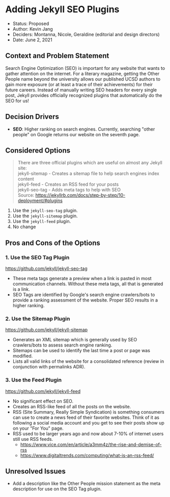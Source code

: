 # Adding Jekyll SEO Plugins

* Status: Proposed
* Author: Kevin Jang
* Deciders: Montanna, Nicole, Geraldine (editorial and design directors)
* Date: June 2, 2021

## Context and Problem Statement

Search Engine Optimization (SEO) is important for any website that wants to gather attention on the internet. For a literary magazine, getting the Other People name beyond the university allows our published UCSD authors to gain more exposure (or at least a trace of their achievements) for their future careers. Instead of manually writing SEO headers for every single post, Jekyll provides officially recognized plugins that automatically do the SEO for us!

## Decision Drivers

* **SEO**: Higher ranking on search engines. Currently, searching "other people" on Google returns our website on the seventh page.

## Considered Options

> There are three official plugins which are useful on almost any Jekyll site:  
> jekyll-sitemap - Creates a sitemap file to help search engines index content  
> jekyll-feed - Creates an RSS feed for your posts  
> jekyll-seo-tag - Adds meta tags to help with SEO  
> Source: https://jekyllrb.com/docs/step-by-step/10-deployment/#plugins

1. Use the `jekyll-seo-tag` plugin.
2. Use the `jekyll-sitemap` plugin.
3. Use the `jekyll-feed` plugin.
4. No change

## Pros and Cons of the Options

### 1. Use the SEO Tag Plugin
https://github.com/jekyll/jekyll-seo-tag

* These meta tags generate a preview when a link is pasted in most communication channels. Without these meta tags, all that is generated is a link.
* SEO Tags are identified by Google's search engine crawlers/bots to provide a ranking assessment of the website. Proper SEO results in a higher ranking.

### 2. Use the Sitemap Plugin
https://github.com/jekyll/jekyll-sitemap

* Generates an XML sitemap which is generally used by SEO crawlers/bots to assess search engine ranking.
* Sitemaps can be used to identify the last time a post or page was modified.
* Lists all valid links of the website for a consolidated reference (review in conjunction with permalinks ADR).

### 3. Use the Feed Plugin
https://github.com/jekyll/jekyll-feed

* No significant effect on SEO.
* Creates an RSS-like feed of all the posts on the website.
* RSS (Site Summary, Really Simple Syndication) is something consumers can use to create a news feed of their favorite websites. Think of it as following a social media account and you get to see their posts show up on your "For You" page.
* RSS used to be larger years ago and now about 7-10% of internet users still use RSS feeds.
  * https://www.vice.com/en/article/a3mm4z/the-rise-and-demise-of-rss
  * https://www.digitaltrends.com/computing/what-is-an-rss-feed/


## Unresolved Issues
* Add a description like the Other People mission statement as the meta description for use on the SEO Tag plugin.